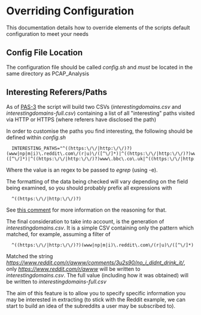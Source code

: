 Overriding Configuration
=========================

This documentation details how to override elements of the scripts default configuration to meet your needs



Config File Location
----------------------

The configuration file should be called *config.sh* and *must* be located in the same directory as PCAP_Analysis



Interesting Referers/Paths
-----------------------------

As of [PAS-3](http://projects.bentasker.co.uk/jira_projects/browse/PAS-3.html) the script will build two CSVs (*interestingdomains.csv* and *interestingdomains-full.csv*) containing a list of all "interesting" paths visited via HTTP or HTTPS (where referers have disclosed the path)

In order to customise the paths you find interesting, the following should be defined within *config.sh*

      INTERESTING_PATHS="^((https:\/\/|http:\/\/)?)(www|np|m|i)\.reddit\.com\/(r|u)\/([^\/]*)|^((https:\/\/|http:\/\/)?)www\.google\.([^\/]*)|^((https:\/\/|http:\/\/)?)www\.bbc\.co\.uk|^((https:\/\/|http:\/\/)?)t.co/"

Where the value is an regex to be passed to *egrep* (using -e).

The formatting of the data being checked will vary depending on the field being examined, so you should probably prefix all expressions with

      ^((https:\/\/|http:\/\/)?)

See [this comment](http://projects.bentasker.co.uk/jira_projects/browse/PAS-3.html#comment1299105) for more information on the reasoning for that.

The final consideration to take into account, is the generation of *interestingdomains.csv*. It is a simple CSV containing only the pattern which matched, for example, assuming a filter of

      ^((https:\/\/|http:\/\/)?)(www|np|m|i)\.reddit\.com\/(r|u)\/([^\/]*)

Matched the string *https://www.reddit.com/r/awww/comments/3u2s90/no_i_didnt_drink_it/*, only *https://www.reddit.com/r/awww* will be written to *interestingdomains.csv*. The full value (including how it was obtained) will be written to *interestingdomains-full.csv*

The aim of this feature is to allow you to specify specific information you may be interested in extracting (to stick with the Reddit example, we can start to build an idea of the subreddits a user may be subscribed to).







